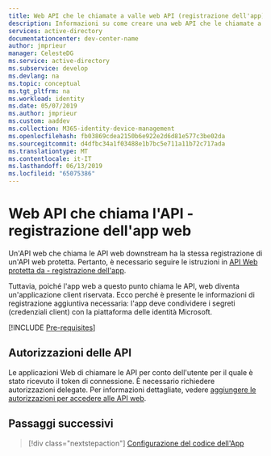 ```yaml
---
title: Web API che le chiamate a valle web API (registrazione dell'app) - piattaforma delle identità Microsoft
description: Informazioni su come creare una web API che le chiamate a valle web API (registrazione dell'app)
services: active-directory
documentationcenter: dev-center-name
author: jmprieur
manager: CelesteDG
ms.service: active-directory
ms.subservice: develop
ms.devlang: na
ms.topic: conceptual
ms.tgt_pltfrm: na
ms.workload: identity
ms.date: 05/07/2019
ms.author: jmprieur
ms.custom: aaddev
ms.collection: M365-identity-device-management
ms.openlocfilehash: fb03869cdea2150b6e922e2d6d81e577c3be02da
ms.sourcegitcommit: d4dfbc34a1f03488e1b7bc5e711a11b72c717ada
ms.translationtype: MT
ms.contentlocale: it-IT
ms.lasthandoff: 06/13/2019
ms.locfileid: "65075386"
---
```

# <a name="web-api-that-calls-web-apis---app-registration"></a>Web API che chiama l'API - registrazione dell'app web

Un'API web che chiama le API web downstream ha la stessa registrazione di un'API web protetta. Pertanto, è necessario seguire le istruzioni in [API Web protetta da - registrazione dell'app](scenario-protected-web-api-app-registration.md).

Tuttavia, poiché l'app web a questo punto chiama le API, web diventa un'applicazione client riservata. Ecco perché è presente le informazioni di registrazione aggiuntiva necessaria: l'app deve condividere i segreti (credenziali client) con la piattaforma delle identità Microsoft.

[!INCLUDE [Pre-requisites](../../../includes/active-directory-develop-scenarios-registration-client-secrets.md)]

## <a name="api-permissions"></a>Autorizzazioni delle API

Le applicazioni Web di chiamare le API per conto dell'utente per il quale è stato ricevuto il token di connessione. È necessario richiedere autorizzazioni delegate. Per informazioni dettagliate, vedere [aggiungere le autorizzazioni per accedere alle API web](quickstart-configure-app-access-web-apis.md#add-permissions-to-access-web-apis).

## <a name="next-steps"></a>Passaggi successivi

> [!div class="nextstepaction"]
> [Configurazione del codice dell'App](scenario-web-api-call-api-app-configuration.md)
